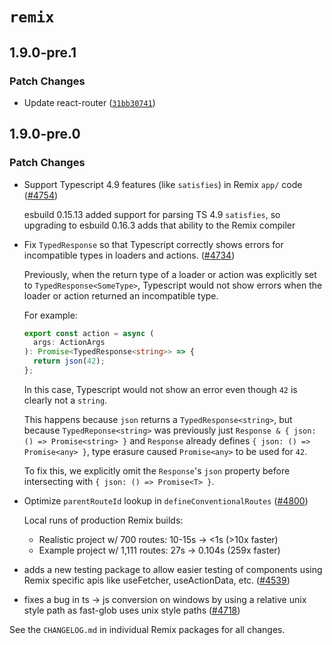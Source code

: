 # `remix`

## 1.9.0-pre.1

### Patch Changes

- Update react-router ([`31bb30741`](https://github.com/remix-run/remix/commit/31bb307419f733d9cfd2c16e74890a075eac7682))

## 1.9.0-pre.0

### Patch Changes

- Support Typescript 4.9 features (like `satisfies`) in Remix `app/` code ([#4754](https://github.com/remix-run/remix/pull/4754))

  esbuild 0.15.13 added support for parsing TS 4.9 `satisfies`, so upgrading to esbuild 0.16.3 adds that ability to the Remix compiler

- Fix `TypedResponse` so that Typescript correctly shows errors for incompatible types in loaders and actions. ([#4734](https://github.com/remix-run/remix/pull/4734))

  Previously, when the return type of a loader or action was explicitly set to `TypedResponse<SomeType>`,
  Typescript would not show errors when the loader or action returned an incompatible type.

  For example:

  ```ts
  export const action = async (
    args: ActionArgs
  ): Promise<TypedResponse<string>> => {
    return json(42);
  };
  ```

  In this case, Typescript would not show an error even though `42` is clearly not a `string`.

  This happens because `json` returns a `TypedResponse<string>`,
  but because `TypedReponse<string>` was previously just `Response & { json: () => Promise<string> }`
  and `Response` already defines `{ json: () => Promise<any> }`, type erasure caused `Promise<any>` to be used for `42`.

  To fix this, we explicitly omit the `Response`'s `json` property before intersecting with `{ json: () => Promise<T> }`.

- Optimize `parentRouteId` lookup in `defineConventionalRoutes` ([#4800](https://github.com/remix-run/remix/pull/4800))

  Local runs of production Remix builds:

  - Realistic project w/ 700 routes: 10-15s -> <1s (>10x faster)
  - Example project w/ 1,111 routes: 27s -> 0.104s (259x faster)

- adds a new testing package to allow easier testing of components using Remix specific apis like useFetcher, useActionData, etc. ([#4539](https://github.com/remix-run/remix/pull/4539))
- fixes a bug in ts -> js conversion on windows by using a relative unix style path as fast-glob uses unix style paths ([#4718](https://github.com/remix-run/remix/pull/4718))

See the `CHANGELOG.md` in individual Remix packages for all changes.
